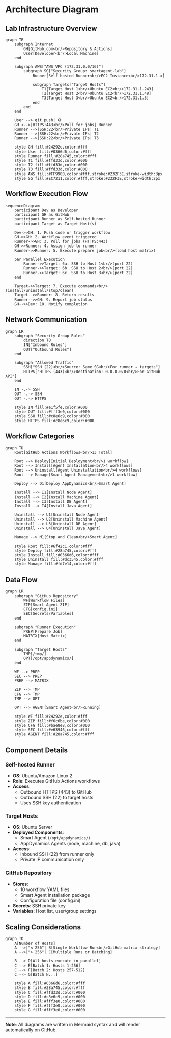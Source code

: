 # Architecture Diagram

## Lab Infrastructure Overview

```mermaid
graph TB
    subgraph Internet
        GH[GitHub.com<br/>Repository & Actions]
        User[Developer<br/>Local Machine]
    end

    subgraph AWS["AWS VPC (172.31.0.0/16)"]
        subgraph SG["Security Group: smartagent-lab"]
            Runner[Self-hosted Runner<br/>EC2 Instance<br/>172.31.1.x]
            
            subgraph Targets["Target Hosts"]
                T1[Target Host 1<br/>Ubuntu EC2<br/>172.31.1.243]
                T2[Target Host 2<br/>Ubuntu EC2<br/>172.31.1.48]
                T3[Target Host 3<br/>Ubuntu EC2<br/>172.31.1.5]
            end
        end
    end

    User -->|git push| GH
    GH <-->|HTTPS:443<br/>Poll for jobs| Runner
    Runner -->|SSH:22<br/>Private IPs| T1
    Runner -->|SSH:22<br/>Private IPs| T2
    Runner -->|SSH:22<br/>Private IPs| T3

    style GH fill:#24292e,color:#fff
    style User fill:#0366d6,color:#fff
    style Runner fill:#28a745,color:#fff
    style T1 fill:#ffd33d,color:#000
    style T2 fill:#ffd33d,color:#000
    style T3 fill:#ffd33d,color:#000
    style AWS fill:#FF9900,color:#fff,stroke:#232F3E,stroke-width:3px
    style SG fill:#EC7211,color:#fff,stroke:#232F3E,stroke-width:2px
```

## Workflow Execution Flow

```mermaid
sequenceDiagram
    participant Dev as Developer
    participant GH as GitHub
    participant Runner as Self-hosted Runner
    participant Target as Target Host(s)

    Dev->>GH: 1. Push code or trigger workflow
    GH->>GH: 2. Workflow event triggered
    Runner->>GH: 3. Poll for jobs (HTTPS:443)
    GH->>Runner: 4. Assign job to runner
    Runner->>Runner: 5. Execute prepare job<br/>(load host matrix)
    
    par Parallel Execution
        Runner->>Target: 6a. SSH to Host 1<br/>(port 22)
        Runner->>Target: 6b. SSH to Host 2<br/>(port 22)
        Runner->>Target: 6c. SSH to Host 3<br/>(port 22)
    end
    
    Target->>Target: 7. Execute commands<br/>(install/uninstall/stop/clean)
    Target-->>Runner: 8. Return results
    Runner-->>GH: 9. Report job status
    GH-->>Dev: 10. Notify completion
```

## Network Communication

```mermaid
graph LR
    subgraph "Security Group Rules"
        direction TB
        IN["Inbound Rules"]
        OUT["Outbound Rules"]
    end

    subgraph "Allowed Traffic"
        SSH["SSH (22)<br/>Source: Same SG<br/>For runner → targets"]
        HTTPS["HTTPS (443)<br/>Destination: 0.0.0.0/0<br/>For GitHub API"]
    end

    IN -.-> SSH
    OUT -.-> SSH
    OUT -.-> HTTPS

    style IN fill:#e1f5fe,color:#000
    style OUT fill:#fff3e0,color:#000
    style SSH fill:#c8e6c9,color:#000
    style HTTPS fill:#c8e6c9,color:#000
```

## Workflow Categories

```mermaid
graph TD
    Root[GitHub Actions Workflows<br/>13 Total]
    
    Root --> Deploy[Initial Deployment<br/>1 workflow]
    Root --> Install[Agent Installation<br/>4 workflows]
    Root --> Uninstall[Agent Uninstallation<br/>4 workflows]
    Root --> Manage[Smart Agent Management<br/>1 workflow]

    Deploy --> D1[Deploy AppDynamics<br/>Smart Agent]
    
    Install --> I1[Install Node Agent]
    Install --> I2[Install Machine Agent]
    Install --> I3[Install DB Agent]
    Install --> I4[Install Java Agent]
    
    Uninstall --> U1[Uninstall Node Agent]
    Uninstall --> U2[Uninstall Machine Agent]
    Uninstall --> U3[Uninstall DB Agent]
    Uninstall --> U4[Uninstall Java Agent]
    
    Manage --> M1[Stop and Clean<br/>Smart Agent]

    style Root fill:#6f42c1,color:#fff
    style Deploy fill:#28a745,color:#fff
    style Install fill:#0366d6,color:#fff
    style Uninstall fill:#dc3545,color:#fff
    style Manage fill:#fd7e14,color:#fff
```

## Data Flow

```mermaid
graph LR
    subgraph "GitHub Repository"
        WF[Workflow Files]
        ZIP[Smart Agent ZIP]
        CFG[config.ini]
        SEC[Secrets/Variables]
    end

    subgraph "Runner Execution"
        PREP[Prepare Job]
        MATRIX[Host Matrix]
    end

    subgraph "Target Hosts"
        TMP[/tmp/]
        OPT[/opt/appdynamics/]
    end

    WF --> PREP
    SEC --> PREP
    PREP --> MATRIX

    ZIP --> TMP
    CFG --> TMP
    TMP --> OPT
    
    OPT --> AGENT[Smart Agent<br/>Running]

    style WF fill:#24292e,color:#fff
    style ZIP fill:#f6c6be,color:#000
    style CFG fill:#bae8e8,color:#000
    style SEC fill:#e63946,color:#fff
    style AGENT fill:#28a745,color:#fff
```

## Component Details

### Self-hosted Runner
- **OS**: Ubuntu/Amazon Linux 2
- **Role**: Executes GitHub Actions workflows
- **Access**: 
  - Outbound HTTPS (443) to GitHub
  - Outbound SSH (22) to target hosts
  - Uses SSH key authentication

### Target Hosts
- **OS**: Ubuntu Server
- **Deployed Components**:
  - Smart Agent (`/opt/appdynamics/`)
  - AppDynamics Agents (node, machine, db, java)
- **Access**: 
  - Inbound SSH (22) from runner only
  - Private IP communication only

### GitHub Repository
- **Stores**:
  - 10 workflow YAML files
  - Smart Agent installation package
  - Configuration file (config.ini)
- **Secrets**: SSH private key
- **Variables**: Host list, user/group settings

## Scaling Considerations

```mermaid
graph TD
    A[Number of Hosts]
    A -->|"≤ 256"| B[Single Workflow Run<br/>GitHub matrix strategy]
    A -->|"> 256"| C[Multiple Runs or Batching]
    
    B --> D[All hosts execute in parallel]
    C --> E[Batch 1: Hosts 1-256]
    C --> F[Batch 2: Hosts 257-512]
    C --> G[Batch N...]

    style A fill:#0366d6,color:#fff
    style B fill:#28a745,color:#fff
    style C fill:#ffd33d,color:#000
    style D fill:#c8e6c9,color:#000
    style E fill:#fff3e0,color:#000
    style F fill:#fff3e0,color:#000
    style G fill:#fff3e0,color:#000
```

---

**Note**: All diagrams are written in Mermaid syntax and will render automatically on GitHub.
